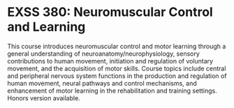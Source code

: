 # EXSS 380: Neuromuscular Control and Learning

This course introduces neuromuscular control and motor learning through a general understanding of neuroanatomy/neurophysiology, sensory contributions to human movement, initiation and regulation of voluntary movement, and the acquisition of motor skills. Course topics include central and peripheral nervous system functions in the production and regulation of human movement, neural pathways and control mechanisms, and enhancement of motor learning in the rehabilitation and training settings. Honors version available.
